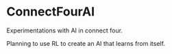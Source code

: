 # ConnectFourAI
Experimentations with AI in connect four.

Planning to use RL to create an AI that learns
from itself.
